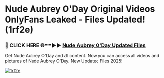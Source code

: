 # Nude Aubrey O'Day Original Videos 0nlyFans Leaked - Files Updated! (1rf2e)

<h3>🔴 CLICK HERE 🌐==►► <a href="https://tinyurl.com/yrmya6cz" rel="nofollow">Nude Aubrey O'Day Updated Files</a></h3>

Get Nude Aubrey O'Day and all content. Now you can access all videos and pictures of Nude Aubrey O'Day. New Updated Files 2025!

[![1rf2e](https://i.imgur.com/FMdXYCs.gif)](https://tinyurl.com/yrmya6cz)
